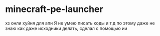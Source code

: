 # minecraft-pe-launcher
хз онли хуйня для апи
Я не умею писать коды и т.д по этому даже не знаю как даже исходники делать, сделал с помощью ии
